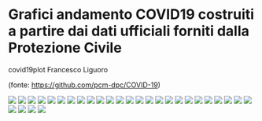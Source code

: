 # Grafici andamento COVID19 costruiti a partire dai dati ufficiali forniti dalla Protezione Civile 
covid19plot Francesco Liguoro

(fonte: https://github.com/pcm-dpc/COVID-19)

![](Nazionale.bmp)
![](GioNazionale.bmp)
![](LogNazionale.bmp)
![](Valle%20d'Aosta.bmp)
![](ospedalizzatiValle%20d'Aosta.bmp)
![](Lombardia.bmp)
![](ospedalizzatiLombardia.bmp)
![](Emilia%20Romagna.bmp)
![](ospedalizzatiEmilia%20Romagna.bmp)
![](Veneto.bmp)
![](ospedalizzatiVeneto.bmp)
![](Marche.bmp)
![](ospedalizzatiMarche.bmp)
![](Toscana.bmp)
![](ospedalizzatiToscana.bmp)
![](Abruzzo.bmp)
![](ospedalizzatiAbruzzo.bmp)
![](Lazio.bmp)
![](ospedalizzatiLazio.bmp)
![](Campania.bmp)
![](ospedalizzatiCampania.bmp)
![](Puglia.bmp)
![](ospedalizzatiPuglia.bmp)
![](Calabria.bmp)
![](ospedalizzatiCalabria.bmp)
![](Sicilia.bmp)
![](ospedalizzatiSicilia.bmp)
![](Sardegna.bmp)
![](ospedalizzatiSardegna.bmp)
